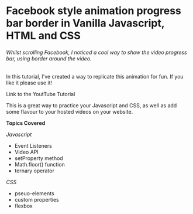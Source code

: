 # Facebook style animation progress bar border in Vanilla Javascript, HTML and CSS

###### Whilst scrolling Facebook, I noticed a cool way to show the video progress bar, using border around the video.

In this tutorial, I've created a way to replicate this animation for fun. If you like it please use it!

Link to the YoutTube Tutorial

This is a great way to practice your Javascript and CSS, as well as add some flavour to your hosted videos on your website.

**Topics Covered**

*Javascript*
- Event Listeners
- Video API
- setProperty method
- Math.floor() function
- ternary operator

*CSS*
- pseuo-elements
- custom properties
- flexbox
